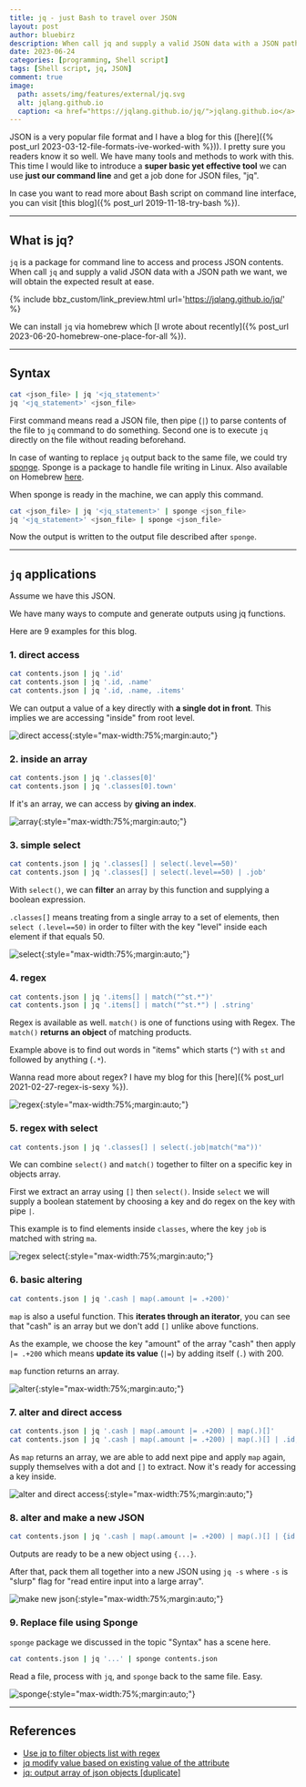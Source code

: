 ```yaml
---
title: jq - just Bash to travel over JSON
layout: post
author: bluebirz
description: When call jq and supply a valid JSON data with a JSON path we want, we will obtain the expected result at ease.
date: 2023-06-24
categories: [programming, Shell script]
tags: [Shell script, jq, JSON]
comment: true
image:
  path: assets/img/features/external/jq.svg
  alt: jqlang.github.io
  caption: <a href="https://jqlang.github.io/jq/">jqlang.github.io</a>
---
```


JSON is a very popular file format and I have a blog for this ([here]({% post_url 2023-03-12-file-formats-ive-worked-with %})). I pretty sure you readers know it so well. We have many tools and methods to work with this. This time I would like to introduce a **super basic yet effective tool** we can use **just our command line** and get a job done for JSON files, "jq".

In case you want to read more about Bash script on command line interface, you can visit [this blog]({% post_url 2019-11-18-try-bash %}).

---

## What is jq?

`jq` is a package for command line to access and process JSON contents. When call `jq` and supply a valid JSON data with a JSON path we want, we will obtain the expected result at ease.

{% include bbz_custom/link_preview.html url='<https://jqlang.github.io/jq/>' %}

We can install `jq` via homebrew which [I wrote about recently]({% post_url 2023-06-20-homebrew-one-place-for-all %}).

---

## Syntax

```sh
cat <json_file> | jq '<jq_statement>'
jq '<jq_statement>' <json_file>
```

First command means read a JSON file, then pipe (`|`) to parse contents of the file to `jq` command to do something. Second one is to execute `jq` directly on the file without reading beforehand.

In case of wanting to replace `jq` output back to the same file, we could try [sponge](https://linux.die.net/man/1/sponge). Sponge is a package to handle file writing in Linux. Also available on Homebrew [here](https://formulae.brew.sh/formula/sponge).

When sponge is ready in the machine, we can apply this command.

```sh
cat <json_file> | jq '<jq_statement>' | sponge <json_file>
jq '<jq_statement>' <json_file> | sponge <json_file>
```

Now the output is written to the output file described after `sponge`.

---

## `jq` applications

Assume we have this JSON.

<script src="https://gist.github.com/bluebirz/fd930c201afdff023d9e7270cb301df5.js?file=contents.json"></script>

We have many ways to compute and generate outputs using jq functions.

Here are 9 examples for this blog.

### 1. direct access

```sh
cat contents.json | jq '.id'
cat contents.json | jq '.id, .name'
cat contents.json | jq '.id, .name, .items'
```

We can output a value of a key directly with **a single dot in front**. This implies we are accessing "inside" from root level.

![direct access](https://bluebirzdotnet.s3.ap-southeast-1.amazonaws.com/jq/01-scalar.png){:style="max-width:75%;margin:auto;"}

### 2. inside an array

```sh
cat contents.json | jq '.classes[0]'
cat contents.json | jq '.classes[0].town'
```

If it's an array, we can access by **giving an index**.

![array](https://bluebirzdotnet.s3.ap-southeast-1.amazonaws.com/jq/02-array.png){:style="max-width:75%;margin:auto;"}

### 3. simple select

```sh
cat contents.json | jq '.classes[] | select(.level==50)'
cat contents.json | jq '.classes[] | select(.level==50) | .job'
```

With `select()`, we can **filter** an array by this function and supplying a boolean expression.

`.classes[]` means treating from a single array to a set of elements, then `select (.level==50)` in order to filter with the key "level" inside each element if that equals 50.

![select](https://bluebirzdotnet.s3.ap-southeast-1.amazonaws.com/jq/03-select.png){:style="max-width:75%;margin:auto;"}

### 4. regex

```sh
cat contents.json | jq '.items[] | match("^st.*")'
cat contents.json | jq '.items[] | match("^st.*") | .string'
```

Regex is available as well. `match()` is one of functions using with Regex. The `match()` **returns an object** of matching products.

Example above is to find out words in "items" which starts (`^`) with `st` and followed by anything (`.*`).

Wanna read more about regex? I have my blog for this [here]({% post_url 2021-02-27-regex-is-sexy %}).

![regex](https://bluebirzdotnet.s3.ap-southeast-1.amazonaws.com/jq/04-regex.png){:style="max-width:75%;margin:auto;"}

### 5. regex with select

```sh
cat contents.json | jq '.classes[] | select(.job|match("ma"))'
```

We can combine `select()` and `match()` together to filter on a specific key in objects array.

First we extract an array using `[]` then `select()`. Inside `select` we will supply a boolean statement by choosing a key and do regex on the key with pipe `|`.

This example is to find elements inside `classes`, where the key `job` is matched with string `ma`.

![regex select](https://bluebirzdotnet.s3.ap-southeast-1.amazonaws.com/jq/05-select-regex.png){:style="max-width:75%;margin:auto;"}

### 6. basic altering

```sh
cat contents.json | jq '.cash | map(.amount |= .+200)'
```

`map` is also a useful function. This **iterates through an iterator**, you can see that "cash" is an array but we don't add `[]` unlike above functions.

As the example, we choose the key "amount" of the array "cash" then apply `|= .+200` which means **update its value** (`|=`) by  adding itself (`.`) with 200.

`map` function returns an array.

![alter](https://bluebirzdotnet.s3.ap-southeast-1.amazonaws.com/jq/06-map.png){:style="max-width:75%;margin:auto;"}

### 7. alter and direct access

```sh
cat contents.json | jq '.cash | map(.amount |= .+200) | map(.)[]'
cat contents.json | jq '.cash | map(.amount |= .+200) | map(.)[] | .id,.amount'
```

As `map` returns an array, we are able to add next pipe and apply `map` again, supply themselves with a dot and `[]` to extract. Now it's ready for accessing a key inside.

![alter and direct access](https://bluebirzdotnet.s3.ap-southeast-1.amazonaws.com/jq/07-map-to-scalar.png){:style="max-width:75%;margin:auto;"}

### 8. alter and make a new JSON

```sh
cat contents.json | jq '.cash | map(.amount |= .+200) | map(.)[] | {id:.id, amount:.amount}' | jq -s
```

Outputs are ready to be a new object using `{...}`.

After that, pack them all together into a new JSON using `jq -s` where `-s` is "slurp" flag for "read entire input into a large array".

![make new json](https://bluebirzdotnet.s3.ap-southeast-1.amazonaws.com/jq/08-map-to-object.png){:style="max-width:75%;margin:auto;"}

### 9. Replace file using Sponge

`sponge` package we discussed in the topic "Syntax" has a scene here.

```sh
cat contents.json | jq '...' | sponge contents.json
```

Read a file, process with `jq`, and `sponge` back to the same file. Easy.

![sponge](https://bluebirzdotnet.s3.ap-southeast-1.amazonaws.com/jq/09-sponge.png){:style="max-width:75%;margin:auto;"}

---

## References

- [Use jq to filter objects list with regex](https://til.hashrocket.com/posts/uv0bjiokwk-use-jq-to-filter-objects-list-with-regex)
- [jq modify value based on existing value of the attribute](https://stackoverflow.com/questions/66324817/jq-modify-value-based-on-existing-value-of-the-attribute)
- [jq: output array of json objects [duplicate]](https://stackoverflow.com/questions/38061346/jq-output-array-of-json-objects)
